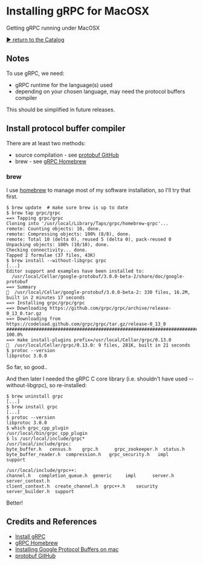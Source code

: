 # Installing gRPC for MacOSX

Getting gRPC running under MacOSX


[:arrow_forward: return to the Catalog](https://codingkata.tardate.com)

## Notes

To use gRPC, we need:

* gRPC runtime for the language(s) used
* depending on your chosen language, may need the protocol buffers compiler

This should be simplified in future releases.

## Install protocol buffer compiler

There are at least two methods:
* source compilation - see [protobuf GitHub](https://github.com/google/protobuf)
* brew - see [gRPC Homebrew](https://github.com/grpc/homebrew-grpc)

### brew

I use [homebrew](https://github.com/Homebrew/homebrew) to manage most of my software installation, so I'll try that first.

```
$ brew update  # make sure brew is up to date
$ brew tap grpc/grpc
==> Tapping grpc/grpc
Cloning into '/usr/local/Library/Taps/grpc/homebrew-grpc'...
remote: Counting objects: 10, done.
remote: Compressing objects: 100% (8/8), done.
remote: Total 10 (delta 0), reused 5 (delta 0), pack-reused 0
Unpacking objects: 100% (10/10), done.
Checking connectivity... done.
Tapped 2 formulae (37 files, 43K)
$ brew install --without-libgrpc grpc
[...]
Editor support and examples have been installed to:
  /usr/local/Cellar/google-protobuf/3.0.0-beta-2/share/doc/google-protobuf
==> Summary
  /usr/local/Cellar/google-protobuf/3.0.0-beta-2: 330 files, 16.2M, built in 2 minutes 17 seconds
==> Installing grpc/grpc/grpc
==> Downloading https://github.com/grpc/grpc/archive/release-0_13_0.tar.gz
==> Downloading from https://codeload.github.com/grpc/grpc/tar.gz/release-0_13_0
######################################################################## 100.0%
==> make install-plugins prefix=/usr/local/Cellar/grpc/0.13.0
  /usr/local/Cellar/grpc/0.13.0: 9 files, 281K, built in 21 seconds
$ protoc --version
libprotoc 3.0.0
```

So far, so good..

And then later I needed the gRPC C core library (i.e. shouldn't have used --without-libgrpc), so re-installed:

```
$ brew uninstall grpc
[...]
$ brew install grpc
[...]
$ protoc --version
libprotoc 3.0.0
$ which grpc_cpp_plugin
/usr/local/bin/grpc_cpp_plugin
$ ls /usr/local/include/grpc*
/usr/local/include/grpc:
byte_buffer.h   census.h    grpc.h      grpc_zookeeper.h  status.h
byte_buffer_reader.h  compression.h   grpc_security.h   impl      support

/usr/local/include/grpc++:
channel.h   completion_queue.h  generic     impl      server.h    server_context.h
client_context.h  create_channel.h  grpc++.h    security    server_builder.h  support
```

Better!

## Credits and References
* [Install gRPC](http://www.grpc.io/docs/#install-grpc)
* [gRPC Homebrew](https://github.com/grpc/homebrew-grpc)
* [Installing Google Protocol Buffers on mac](http://stackoverflow.com/questions/21775151/installing-google-protocol-buffers-on-mac)
* [protobuf GitHub](https://github.com/google/protobuf)
